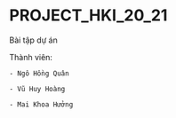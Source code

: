 # PROJECT_HKI_20_21
Bài tập dự án

Thành viên: 

	- Ngô Hồng Quân
	
	- Vũ Huy Hoàng
	
	- Mai Khoa Hưởng
